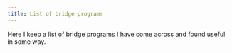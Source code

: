 ```yaml
---
title: List of bridge programs 
---
```


Here I keep a list of bridge programs I have come across and found useful in some way.